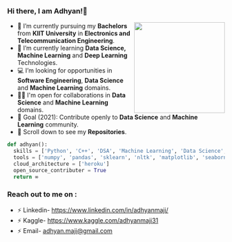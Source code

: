 ### Hi there, I am Adhyan!👋

<img align='right' src="https://s7.gifyu.com/images/WhatsApp-Image-2020-07-14-at-11.34.49-1.gif" width="210">


- 🔭 I’m currently pursuing my **Bachelors** from **KIIT University** in **Electronics and Telecommunication Engineering**.
- 🌱 I’m currently learning **Data Science, Machine Learning** and **Deep Learning** Technologies.
- 💻 I’m looking for opportunities in **Software Engineering**, **Data Science** and **Machine Learning** domains.
- 🤝🏻 I'm open for collaborations in **Data Science** and **Machine Learning** domains.
- 🎯 Goal (2021): Contribute openly to **Data Science** and **Machine Learning** community.
- 📌 Scroll down to see my **Repositories**.

```python
def adhyan():
  skills = ['Python', 'C++', 'DSA', 'Machine Learning', 'Data Science', 'Deep learning', 'SQL']
  tools = ['numpy', 'pandas', 'sklearn', 'nltk', 'matplotlib', 'seaborn', 'keras', 'tensorflow', 'MS Excel']
  cloud_architecture = ['heroku']
  open_source_contributer = True
  return ∞
```

### Reach out to me on :
- ⚡ Linkedin- https://www.linkedin.com/in/adhyanmaji/
- ⚡ Kaggle- https://www.kaggle.com/adhyanmaji31
- ⚡ Email- adhyan.maji@gmail.com
